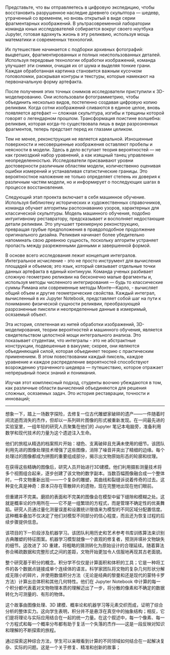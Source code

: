 Представьте, что вы отправляетесь в цифровую экспедицию, чтобы восстановить разрушенное наследие древнего скульптора — шедевр, утраченный со временем, но вновь открытый в виде серии фрагментарных изображений. В ультрасовременной лаборатории команда юных исследователей собирается вокруг своего ноутбука Jupyter, готовая вдохнуть жизнь в эту реликвию, используя мощь математики и современных технологий.

Их путешествие начинается с подборки архивных фотографий: выцветших, фрагментированных и полных неиспользованных деталей. Используя передовые технологии обработки изображений, команда улучшает эти снимки, очищая их от шума и выделяя тонкие грани. Каждая обработанная картинка становится важным кусочком головоломки, раскрывая контуры и текстуры, которые намекают на первоначальную форму артефакта.

После получения этих точных снимков исследователи приступили к 3D-моделированию. Они использовали фотограмметрию, чтобы объединить несколько видов, постепенно создавая цифровую копию реликвии. Когда сотни изображений сливаются в единое целое, вновь появляется артефакт — сложная скульптура, изгибы и трещины которой говорят о легендарном прошлом. Трансформация поистине волшебна: реликвия, которая когда-то существовала лишь в виде разрозненных фрагментов, теперь предстает перед их глазами целиком.

Тем не менее, реконструкция не является идеальной. Изношенные поверхности и несовершенные изображения оставляют пробелы и неясности в модели. Здесь в дело вступает теория вероятностей — не как громоздкий набор уравнений, а как изящный танец управления неопределенностью. Исследователи присваивают уровни достоверности различным областям модели, количественно оценивая ошибки измерений и устанавливая статистические границы. Это вероятностное наложение не только определяет степень их доверия к различным частям модели, но и информирует о последующих шагах в процессе восстановления.

Следующий этап проекта включает в себя машинное обучение. Используя библиотеку исторических и художественных справочников, команда обучает алгоритмы распознаванию узоров, характерных для классической скульптуры. Модель машинного обучения, подобно интуитивному реставратору, предсказывает и восполняет недостающие детали реликвии. Это улучшает трехмерную реконструкцию, превращая грубые предположения в правдоподобное продолжение оригинального дизайна. Реликвия начинает более убедительно напоминать свою древнюю сущность, поскольку алгоритм устраняет пропасть между разреженными данными и завершенной формой.

В основе всего исследования лежит концепция интегралов. Интегральное исчисление - это не просто инструмент для вычисления площадей и объемов; это язык, который связывает отдельные точки данных артефакта в единый континуум. Команда ученых разбивает сложную геометрию реликвии на бесконечно малые фрагменты и, используя методы численного интегрирования — будь то классические суммы Римана или современные методы Монте—Карло, - вычисляет общий объем и другие геометрические свойства. Каждый интеграл, вычисленный в их Jupyter Notebook, представляет собой шаг на пути к пониманию физической сущности реликвии, преобразующей разрозненные пиксели и неопределенные данные в измеримый, осязаемый объект.

Эта история, сплетенная из нитей обработки изображений, 3D-моделирования, теории вероятностей и машинного обучения, является свидетельством целостной мощи интегрального анализа. Это показывает студентам, что интегралы - это не абстрактные конструкции, подвешенные в вакууме; скорее, они являются объединяющей силой, которая объединяет теорию с практическим применением. В этом повествовании каждый пиксель, каждое уравнение и каждое распределение вероятностей способствуют возрождению утраченного шедевра — путешествию, которое отражает непрерывный поиск знаний и понимания.

Изучая этот комплексный подход, студенты воочию убеждаются в том, как различные области вычислений объединяются для решения сложных, осязаемых задач. Это история реставрации, точности и инноваций;

---

想象一下，踏上一场数字探险，去修复一位古代雕塑家破碎的遗产——一件随着时间流逝而消失的杰作，但却以一系列碎片图像的形式被重新发现。在一间最先进的实验室里，一组年轻的研究人员聚集在他们的 Jupyter 笔记本电脑旁，准备利用数学和现代技术的力量为这个遗迹注入生命。

他们的旅程从精选的档案照片开始：褪色、支离破碎且充满未使用的细节。该团队利用先进的图像处理技术增强了这些图像，消除了噪音并突出了精细的边缘。每个处理过的图像都成为拼图的重要组成部分，揭示出文物原始形态的轮廓和纹理。

在获得这些精确的图像后，研究人员开始进行3D建模。他们利用摄影测量技术将多个视图组合起来，逐步创建了该文物的数字副本。当数百幅图像融合成一个整体时，一件文物重新出现——一个复杂的雕塑，其曲线和裂缝诉说着传奇的过去。这种变化真是神奇：原本只存在零散碎片的遗物，现在完整地出现在他们眼前。

但重建并不完美。磨损的表面和不完美的图像会在模型中留下缝隙和模糊之处。这就是概率论的作用所在——它不是一组繁琐的方程式，而是管理不确定性的优美舞蹈。研究人员通过量化测量误差和设置统计限值来为模型的不同区域分配置信度。这种概率叠加不仅决定了他们对模型不同部分的信心程度，而且还为恢复过程的后续步骤提供信息。

该项目的下一阶段涉及机器学习。该团队利用历史和艺术参考书库训练算法来识别古典雕塑的特征图案。机器学习模型就像一个直观的修复者，预测并填补文物缺失的细节。这改进了 3D 重建，将粗略的猜测转化为原始设计的合理延续。随着算法弥合稀疏数据和完整形式之间的差距，文物开始更加令人信服地再现其古老面貌。

整个研究基于积分的概念。积分学不仅仅是计算面积和体积的工具；它是一种将工件的各个数据点链接成单个连续体的语言。科学家团队将文物的复杂几何形状分解成无限小的碎片，并使用数值积分方法（无论是经典的黎曼和还是现代的蒙特卡罗方法）计算出总体积和其他几何特性。他们在 Jupyter Notebook 中计算的每一个积分都代表着对文物物理本质的理解迈出了一步，将分散的像素和不确定的数据转化为可测量的、有形的物体。

这个故事由图像处理、3D 建模、概率论和机器学习等元素交织而成，证明了综合分析的整体实力。这向学生表明，积分并不是悬浮在真空中的抽象结构；相反，它们是将理论与实际应用结合在一起的统一力量。在这个叙述中，每一个像素、每一个方程式和每一个概率分布都有助于复活一个失落的杰作——这是一段反映对知识和理解的不断探索的旅程。

通过探索这种综合方法，学生可以亲眼看到计算的不同领域如何结合在一起解决复杂、实际的问题。这是一个关于修复、精准和创新的故事；